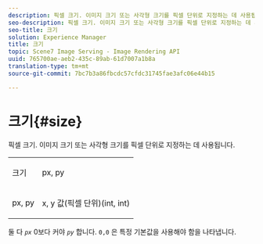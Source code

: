 ```yaml
---
description: 픽셀 크기. 이미지 크기 또는 사각형 크기를 픽셀 단위로 지정하는 데 사용됩니다.
seo-description: 픽셀 크기. 이미지 크기 또는 사각형 크기를 픽셀 단위로 지정하는 데 사용됩니다.
seo-title: 크기
solution: Experience Manager
title: 크기
topic: Scene7 Image Serving - Image Rendering API
uuid: 765700ae-aeb2-435c-89ab-61d7007a1b8a
translation-type: tm+mt
source-git-commit: 7bc7b3a86fbcdc57cfdc31745fae3afc06e44b15

---
```



# 크기{#size}

픽셀 크기. 이미지 크기 또는 사각형 크기를 픽셀 단위로 지정하는 데 사용됩니다.

<table id="simpletable_06761BED6FF14C2A83745A78B10D3419"> 
 <tr class="strow"> 
  <td class="stentry"> <p><span class="codeph"> <span class="varname"> 크기</span></span> </p> </td> 
  <td class="stentry"> <p><span class="codeph"> <span class="varname"> px, py</span></span> </p></td> 
 </tr> 
 <tr class="strow"> 
  <td class="stentry"> <p><span class="codeph"> <span class="varname"> px, py</span></span> </p></td> 
  <td class="stentry"> <p>x, y 값(픽셀 단위)(int, int) </p></td> 
 </tr> 
</table>

둘 다 *`px`* 0보다 커야 *`py`* 합니다. `0,0` 은 특정 기본값을 사용해야 함을 나타냅니다.
